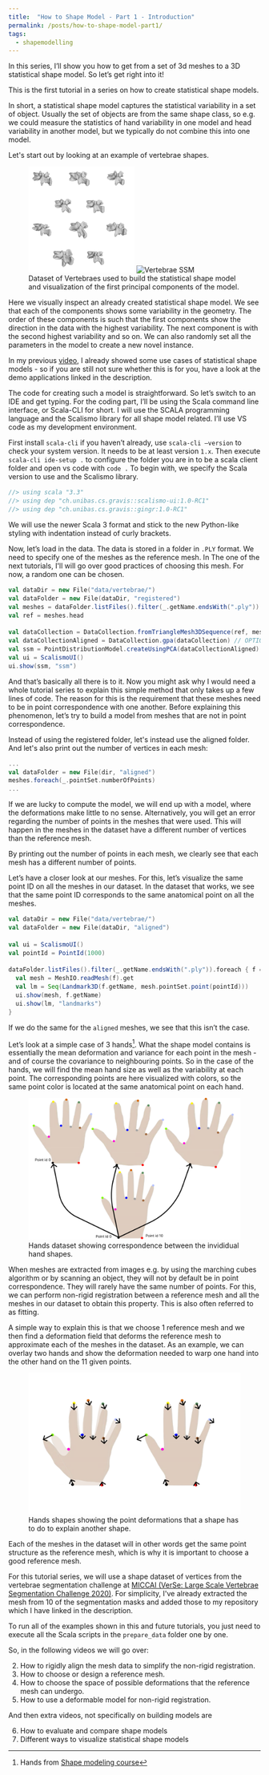 ```yaml
---
title:  "How to Shape Model - Part 1 - Introduction"
permalink: /posts/how-to-shape-model-part1/
tags:
  - shapemodelling
---
```


In this series, I’ll show you how to get from a set of 3d meshes to a 3D statistical shape model. So let’s get right into it! 

<!-- <Show visualization of meshes merging into model> -->


<!-- Hi and welcome to “Coding with Dennis” - my name is Dennis  -->
This is the first tutorial in a series on how to create statistical shape models.

In short, a statistical shape model captures the statistical variability in a set of object. Usually the set of objects are from the same shape class, so e.g. we could measure the statistics of hand variability in one model and head variability in another model, but we typically do not combine this into one model. 

Let's start out by looking at an example of vertebrae shapes.

<figure>
  <img src="/images/posts/how-to-shape-model/vertebrae/raw_dataset.png" alt="Vertebrae Dataset" style="width:50%">
  <img src="/images/posts/how-to-shape-model/vertebrae/ssm.gif" alt="Vertebrae SSM" style="width:50%">
  <figcaption>Dataset of Vertebraes used to build the statistical shape model and visualization of the first principal components of the model.</figcaption>
</figure>

Here we visually inspect an already created statistical shape model. We see that each of the components shows some variability in the geometry. 
The order of these components is such that the first components show the direction in the data with the highest variability. The next component is with the second highest variability and so on. 
We can also randomly set all the parameters in the model to create a new novel instance. 

In my previous [video](https://www.youtube.com/watch?v=__1tvaIKtaU), I already showed some use cases of statistical shape models - so if you are still not sure whether this is for you, have a look at the demo applications linked in the description. 

The code for creating such a model is straightforward. So let’s switch to an IDE and get typing. 
For the coding part, I’ll be using the Scala command line interface, or Scala-CLI for short. I will use the SCALA programming language and the Scalismo library for all shape model related. I’ll use VS code as my development environment.

First install `scala-cli` if you haven’t already, use `scala-cli —version` to check your system version. It needs to be at least version `1.x`. 
Then execute `scala-cli ide-setup .` to configure the folder you are in to be a scala client folder and open vs code with `code .`
To begin with, we specify the Scala version to use and the Scalismo library. 

```scala
//> using scala "3.3"
//> using dep "ch.unibas.cs.gravis::scalismo-ui:1.0-RC1"
//> using dep "ch.unibas.cs.gravis::gingr:1.0-RC1"
```

We will use the newer Scala 3 format and stick to the new Python-like styling with indentation instead of curly brackets.


Now, let’s load in the data. The data is stored in a folder in `.PLY` format. We need to specify one of the meshes as the reference mesh. In The one of the next tutorials, I'll will go over good practices of choosing this mesh. For now, a random one can be chosen.

```scala
val dataDir = new File("data/vertebrae/")
val dataFolder = new File(dataDir, "registered")
val meshes = dataFolder.listFiles().filter(_.getName.endsWith(".ply")).map(MeshIO.readMesh(_).get).toIndexedSeq
val ref = meshes.head

val dataCollection = DataCollection.fromTriangleMesh3DSequence(ref, meshes)
val dataCollectionAligned = DataCollection.gpa(dataCollection) // OPTIONAL: Generalized Procrustes analysis
val ssm = PointDistributionModel.createUsingPCA(dataCollectionAligned)
val ui = ScalismoUI()
ui.show(ssm, "ssm")
```

And that’s basically all there is to it.
Now you might ask why I would need a whole tutorial series to explain this simple method that only takes up a few lines of code.
The reason for this is the requirement that these meshes need to be in point correspondence with one another. Before explaining this phenomenon, let’s try to build a model from meshes that are not in point correspondence.

Instead of using the registered folder, let's instead use the aligned folder. And let's also print out the number of vertices in each mesh:

```scala
... 
val dataFolder = new File(dir, "aligned")
meshes.foreach(_.pointSet.numberOfPoints)
... 
```

If we are lucky to compute the model, we will end up with a model, where the deformations make little to no sense.
Alternatively, you will get an error regarding the number of points in the meshes that were used. This will happen in the meshes in the dataset have a different number of vertices than the reference mesh.

By printing out the number of points in each mesh, we clearly see that each mesh has a different number of points.

Let’s have a closer look at our meshes. For this, let’s visualize the same point ID on all the meshes in our dataset. In the dataset that works, we see that the same point ID corresponds to the same anatomical point on all the meshes.

```scala
val dataDir = new File("data/vertebrae/")
val dataFolder = new File(dataDir, "aligned")

val ui = ScalismoUI()
val pointId = PointId(1000)

dataFolder.listFiles().filter(_.getName.endsWith(".ply")).foreach { f =>
  val mesh = MeshIO.readMesh(f).get
  val lm = Seq(Landmark3D(f.getName, mesh.pointSet.point(pointId)))
  ui.show(mesh, f.getName)    
  ui.show(lm, "landmarks")    
} 
```

If we do the same for the `aligned` meshes, we see that this isn’t the case.

Let’s look at a simple case of 3 hands[^1]. What the shape model contains is essentially the mean deformation and variance for each point in the mesh - and of course the covariance to neighbouring points. So in the case of the hands, we will find the mean hand size as well as the variability at each point. The corresponding points are here visualized with colors, so the same point color is located at the same anatomical point on each hand.

<figure>
  <img src="/images/posts/how-to-shape-model/hands/hands_correspondence.png" alt="Vertebrae Dataset" style="width:100%">
  <figcaption>Hands dataset showing correspondence between the invididual hand shapes.</figcaption>
</figure>

When meshes are extracted from images e.g. by using the marching cubes algorithm or by scanning an object, they will not by default be in point correspondence. They will rarely have the same number of points. For this, we can perform non-rigid registration between a reference mesh and all the meshes in our dataset to obtain this property. This is also often referred to as fitting.

A simple way to explain this is that we choose 1 reference mesh and we then find a deformation field that deforms the reference mesh to approximate each of the meshes in the dataset. As an example, we can overlay two hands and show the deformation needed to warp one hand into the other hand on the 11 given points.

<figure>
  <img src="/images/posts/how-to-shape-model/hands/hands_deformations.png" alt="Vertebrae Dataset" style="width:100%">
  <figcaption>Hands shapes showing the point deformations that a shape has to do to explain another shape.</figcaption>
</figure>

Each of the meshes in the dataset will in other words get the same point structure as the reference mesh, which is why it is important to choose a good reference mesh.

For this tutorial series, we will use a shape dataset of vertices from the vertebrae segmentation challenge at [MICCAI (VerSe: Large Scale Vertebrae Segmentation Challenge 2020)](
https://github.com/anjany/verse). For simplicity, I've already extracted the mesh from 10 of the segmentation masks and added those to my repository which I have linked in the description.

To run all of the examples shown in this and future tutorials, you just need to execute all the Scala scripts in the `prepare_data` folder one by one. 

So, in the following videos we will go over:

2. How to rigidly align the mesh data to simplify the non-rigid registration.
3. How to choose or design a reference mesh.
4. How to choose the space of possible deformations that the reference mesh can undergo.
5. How to use a deformable model for non-rigid registration.

And then extra videos, not specifically on building models are

6. How to evaluate and compare shape models
7. Different ways to visualize statistical shape models
   
<!-- That was all for this video. Remember to give the video a like, comment below with your own shape model project and of course subscribe to the channel for more content like this.
See you in the next video! -->

[^1]: Hands from [Shape modeling course](https://shapemodelling.cs.unibas.ch/ssm-course/week1/step1-4/)


